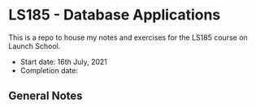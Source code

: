 # LS185 - Database Applications
This is a repo to house my notes and exercises for the LS185 course on Launch School. 
- Start date: 16th July, 2021
- Completion date: 

## General Notes

